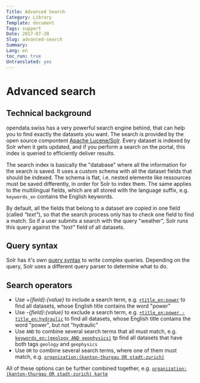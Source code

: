 ```yaml
---
Title: Advanced Search
Category: Library
Template: document
Tags: support
Date: 2017-07-20
Slug: advanced-search
Summary:
Lang: en
toc_run: true
Untranslated: yes
---
```


<a name="advanced-search"></a>
# Advanced search

<a name="technical-background"></a>
## Technical background

opendata.swiss has a very powerful search engine behind, that can help you to find exactly the datasets you want.
The search is provided by the open source compontent [Apache Lucene/Solr](http://lucene.apache.org/solr/).
Every dataset is indexed by Solr when it gets updated, and if you perform a search on the portal, this index is queried to efficiently deliver results.

The search index is basically the "database" where all the information for the search is saved.
It uses a custom schema with all the dataset fields that should be indexed.
The schema is flat, i.e. nested elemente like ressources must be saved differently, in order for Solr to index them.
The same applies to the multilingual fields, which are all stored with the language suffix, e.g. `keywords_en` contains the English keywords.

By default, all the fields that belong to a dataset are copied in one field (called _"text"_), so that the search process only has to check one field to find a match.
So if a user submits a search with the query "weather", Solr runs this query against the _"text"_ field of all datasets.

<a name="query-syntax"></a>
## Query syntax

Solr has it's own [query syntax](http://lucene.apache.org/core/3_6_0/queryparsersyntax.html) to write complex queries.
Depending on the query, Solr uses a different query parser to determine what to do.

<a name="query-syntax"></a>
## Search operators

* Use +_{field}_:_{value}_ to include a search term, e.g. [`+title_en:power`](https://opendata.swiss/en/dataset?q=title_en%3Apower) to find all datasets, whose English title contains the word "power"
* Use -_{field}_:_{value}_ to exclude a search term, e.g. [`+title_en:power -title_en:hydraulic`](https://opendata.swiss/en/dataset?q=%2Btitle_en%3Apower+-title_en%3Ahydraulic) to find all datasets, whose English title contains the word "power", but not "hydraulic"
* Use `AND` to combine several search terms that all must match, e.g. [`keywords_en:(geology AND geophysics)`](https://opendata.swiss/en/dataset?q=keywords_en%3A%28geology+AND+geophysics%29) tp find all datasets that have both tags `geology` and `geophysics`
* Use `OR` to combine several search terms, where one of them must match, e.g. [`organization:(kanton-thurgau OR stadt-zurich)`](https://opendata.swiss/en/dataset?q=organization%3A%28kanton-thurgau+OR+stadt-zurich%29)

All of these options can be further combined together, e.g. [`organization:(kanton-thurgau OR stadt-zurich) karte`](https://opendata.swiss/en/dataset?q=organization%3A%28kanton-thurgau+OR+stadt-zurich%29+karte)
